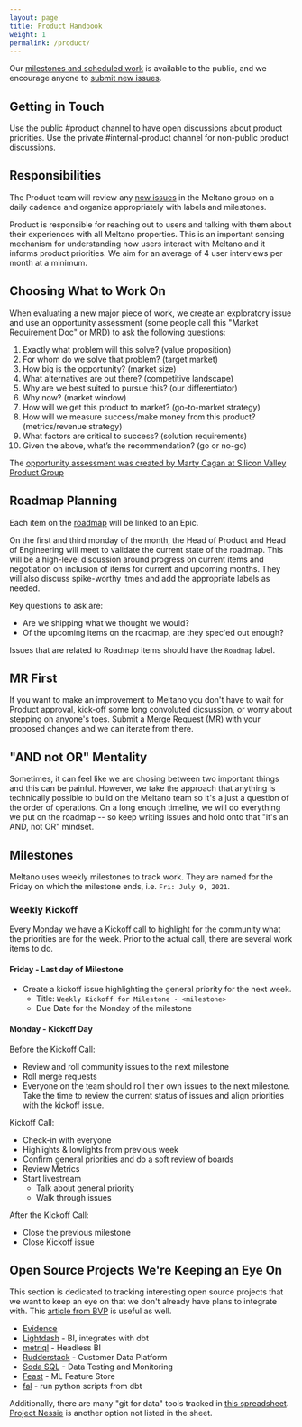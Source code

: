 ```yaml
---
layout: page
title: Product Handbook
weight: 1
permalink: /product/
---
```


Our [milestones and scheduled work](https://gitlab.com/groups/meltano/-/milestones) is available to the public, and we encourage anyone to [submit new issues](https://gitlab.com/meltano/meltano/issues/new).

## Getting in Touch

Use the public #product channel to have open discussions about product priorities.
Use the private #internal-product channel for non-public product discussions.

## Responsibilities

The Product team will review any [new issues](https://gitlab.com/groups/meltano/-/issues) in the Meltano group on a daily cadence and organize appropriately with labels and milestones.

Product is responsible for reaching out to users and talking with them about their experiences with all Meltano properties. 
This is an important sensing mechanism for understanding how users interact with Meltano and it informs product priorities. 
We aim for an average of 4 user interviews per month at a minimum.

## Choosing What to Work On

When evaluating a new major piece of work, we create an exploratory issue and use an opportunity assessment (some people call this "Market Requirement Doc" or MRD) to ask the following questions:

1. Exactly what problem will this solve? (value proposition)
2. For whom do we solve that problem? (target market)
3. How big is the opportunity? (market size)
4. What alternatives are out there? (competitive landscape)
5. Why are we best suited to pursue this? (our differentiator)
6. Why now? (market window)
7. How will we get this product to market? (go-to-market strategy)
8. How will we measure success/make money from this product? (metrics/revenue strategy)
9. What factors are critical to success? (solution requirements)
10. Given the above, what’s the recommendation? (go or no-go)

The [opportunity assessment was created by Marty Cagan at Silicon Valley Product Group](https://svpg.com/assessing-product-opportunities/)

## Roadmap Planning

Each item on the [roadmap](https://meltano.com/docs/#roadmap) will be linked to an Epic. 

On the first and third monday of the month, the Head of Product and Head of Engineering will meet to validate the current state of the roadmap. 
This will be a high-level discussion around progress on current items and negotiation on inclusion of items for current and upcoming months.
They will also discuss spike-worthy itmes and add the appropriate labels as needed.

Key questions to ask are:

* Are we shipping what we thought we would?
* Of the upcoming items on the roadmap, are they spec'ed out enough?

Issues that are related to Roadmap items should have the `Roadmap` label.

## MR First

If you want to make an improvement to Meltano you don't have to wait for Product approval, kick-off some long convoluted dicsussion, or worry about stepping on anyone's toes. Submit a Merge Request (MR) with your proposed changes and we can iterate from there.

## "AND not OR" Mentality

Sometimes, it can feel like we are chosing between two important things and this can be painful. However, we take the approach that anything is technically possible to build on the Meltano team so it's a just a question of the order of operations. On a long enough timeline, we will do everything we put on the roadmap -- so keep writing issues and hold onto that "it's an AND, not OR" mindset.

## Milestones

Meltano uses weekly milestones to track work. They are named for the Friday on which the milestone ends, i.e. `Fri: July 9, 2021`.

### Weekly Kickoff

Every Monday we have a Kickoff call to highlight for the community what the priorities are for the week. Prior to the actual call, there are several work items to do.

#### Friday - Last day of Milestone

* Create a kickoff issue highlighting the general priority for the next week.
  * Title: `Weekly Kickoff for Milestone - <milestone>`
  * Due Date for the Monday of the milestone

#### Monday - Kickoff Day

Before the Kickoff Call:

* Review and roll community issues to the next milestone
* Roll merge requests
* Everyone on the team should roll their own issues to the next milestone. Take the time to review the current status of issues and align priorities with the kickoff issue.

Kickoff Call:
* Check-in with everyone
* Highlights & lowlights from previous week
* Confirm general priorities and do a soft review of boards
* Review Metrics
* Start livestream
  * Talk about general priority
  * Walk through issues

After the Kickoff Call:
* Close the previous milestone
* Close Kickoff issue

## Open Source Projects We're Keeping an Eye On

This section is dedicated to tracking interesting open source projects that we want to keep an eye on that we don't already have plans to integrate with.
This [article from BVP](https://www.bvp.com/atlas/roadmap-data-infrastructure/) is useful as well.

* [Evidence](https://www.evidence.dev/)
* [Lightdash](https://www.lightdash.com/) - BI, integrates with dbt
* [metriql](https://metriql.com/) - Headless BI
* [Rudderstack](https://rudderstack.com/) - Customer Data Platform
* [Soda SQL](https://github.com/sodadata/soda-sql) - Data Testing and Monitoring
* [Feast](https://github.com/feast-dev/feast) - ML Feature Store
* [fal](https://github.com/fal-ai/fal) - run python scripts from dbt

Additionally, there are many "git for data" tools tracked in [this spreadsheet](https://docs.google.com/spreadsheets/d/1jGQY_wjj7dYVne6toyzmU7Ni0tfm-fUEmdh7Nw_ZH0k/edit#gid=0).
[Project Nessie](https://projectnessie.org/) is another option not listed in the sheet.
